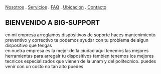 [Nosotros](./nosotros.md) . [Servicios](./servicios.md) . [FAQ](FAQ.md) . [Ubicación](ubicacion.md) . [Contacto](./contacto.md)

## BIENVENIDO A BIG-SUPPORT
en mi empresa arreglamos dispositivos de soporte haces mantenimiento preventivo y correctivo te podemos ayudar con tu problema de algun dispositivo que tengas  
en nuetra empresa es la mejor de la ciudad aqui tenemos las mejores herramientas para arregalr tu dispositivos tambien tenemos los mejores tecnicos especializados que vienen de la unam y del politecnico.
puedes venir con un costo no tan alto puedes 

